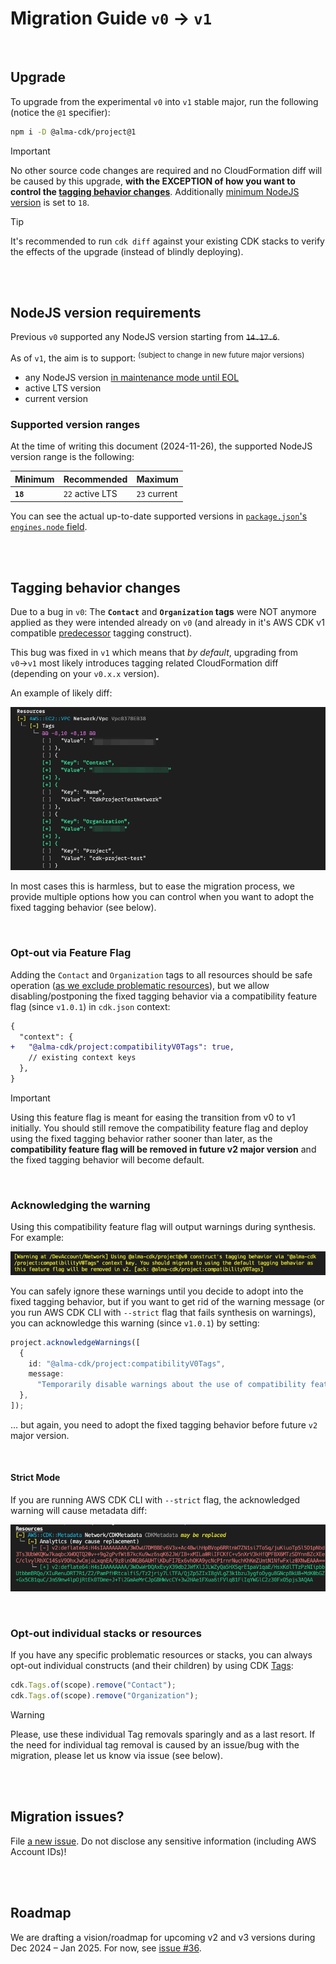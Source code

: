 # Migration Guide `v0` → `v1`

<br/>

## Upgrade

To upgrade from the experimental `v0` into `v1` stable major, run the following (notice the `@1` specifier):

```sh
npm i -D @alma-cdk/project@1
```

> [!Important]
> No other source code changes are required and no CloudFormation diff will be caused by this upgrade, **with the EXCEPTION of how you want to control the [tagging behavior changes](#tagging-behavior-changes)**. Additionally [minimum NodeJS version](#nodejs-version-requirements) is set to `18`.

> [!Tip]
> It's recommended to run `cdk diff` against your existing CDK stacks to verify the effects of the upgrade (instead of blindly deploying).

<br/><br/>

## NodeJS version requirements

Previous `v0` supported any NodeJS version starting from ~~`14.17.6`~~.

As of `v1`, the aim is to support: <sup>(subject to change in new future major versions)</sup>

- any NodeJS version [in maintenance mode until EOL](https://github.com/nodejs/Release?tab=readme-ov-file#release-schedule)
- active LTS version
- current version

### Supported version ranges

At the time of writing this document (2024-11-26), the supported NodeJS version range is the following:

| Minimum  | Recommended     | Maximum      |
| -------- | --------------- | ------------ |
| **`18`** | `22` active LTS | `23` current |

You can see the actual up-to-date supported versions in [`package.json`'s `engines.node` field](/package.json).

<br/><br/>

## Tagging behavior changes

Due to a bug in `v0`: The **`Contact`** and **`Organization` tags** were NOT anymore applied as they were intended already on `v0` (and already in it's AWS CDK v1 compatible [predecessor](https://github.com/almamedia/alma-cdk-jsii-tag-and-name/) tagging construct).

This bug was fixed in `v1` which means that _by default_, upgrading from `v0`→`v1` most likely introduces tagging related CloudFormation diff (depending on your `v0.x.x` version).

An example of likely diff:

![CloudFormation Diff example when upgrading from v0 to v1](/assets/v0-to-v1-tag-diff.png)

In most cases this is harmless, but to ease the migration process, we provide multiple options how you can control when you want to adopt the fixed tagging behavior (see below).

<br/>

### Opt-out via Feature Flag

Adding the `Contact` and `Organization` tags to all resources should be safe operation ([as we exclude problematic resources](https://github.com/alma-cdk/project/blob/main/src/smartstack/tags/exclude.ts)), but we allow disabling/postponing the fixed tagging behavior via a compatibility feature flag (since `v1.0.1`) in `cdk.json` context:

```diff
{
  "context": {
+   "@alma-cdk/project:compatibilityV0Tags": true,
    // existing context keys
  },
}
```

> [!Important]
> Using this feature flag is meant for easing the transition from v0 to v1 initially. You should still remove the compatibility feature flag and deploy using the fixed tagging behavior rather sooner than later, as the **compatibility feature flag will be removed in future v2 major version** and the fixed tagging behavior will become default.

<br/>

### Acknowledging the warning

Using this compatibility feature flag will output warnings during synthesis. For example:

![Warning output from CDK CLI when compatibility flag used](/assets/v0-to-v1-compat-feature-flag-warning.png)

You can safely ignore these warnings until you decide to adopt into the fixed tagging behavior, but if you want to get rid of the warning message (or you run AWS CDK CLI with `--strict` flag that fails synthesis on warnings), you can acknowledge this warning (since `v1.0.1`) by setting:

```ts
project.acknowledgeWarnings([
  {
    id: "@alma-cdk/project:compatibilityV0Tags",
    message:
      "Temporarily disable warnings about the use of compatibility feature flag",
  },
]);
```

… but again, you need to adopt the fixed tagging behavior before future `v2` major version.

<br/>

#### Strict Mode

If you are running AWS CDK CLI with `--strict` flag, the acknowledged warning will cause metadata diff:

![metadata diff on strict mode](/assets/v0-to-v1-metadata-diff-on-strict.png)

<br/>

### Opt-out individual stacks or resources

If you have any specific problematic resources or stacks, you can always opt-out individual constructs (and their children) by using CDK [Tags](https://docs.aws.amazon.com/cdk/v2/guide/tagging.html):

```ts
cdk.Tags.of(scope).remove("Contact");
cdk.Tags.of(scope).remove("Organization");
```

> [!WARNING]
> Please, use these individual Tag removals sparingly and as a last resort. If the need for individual tag removal is caused by an issue/bug with the migration, please let us know via issue (see below).

<br/><br/>

## Migration issues?

File [a new issue](https://github.com/alma-cdk/project/issues/new). Do not disclose any sensitive information (including AWS Account IDs)!

<br/><br/>

## Roadmap

We are drafting a vision/roadmap for upcoming v2 and v3 versions during Dec 2024 – Jan 2025. For now, see [issue #36](https://github.com/alma-cdk/project/issues/36).
